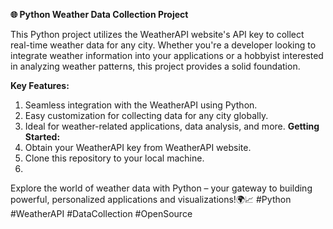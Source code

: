 **🌐 Python Weather Data Collection Project**

This Python project utilizes the WeatherAPI website's API key to collect real-time weather data for any city. Whether you're a developer looking to integrate weather information into your applications or a hobbyist interested in analyzing weather patterns, this project provides a solid foundation.

**Key Features:**
1. Seamless integration with the WeatherAPI using Python.
2. Easy customization for collecting data for any city globally.
3. Ideal for weather-related applications, data analysis, and more.
**Getting Started:**
1. Obtain your WeatherAPI key from WeatherAPI website.
2. Clone this repository to your local machine.
3. 
Explore the world of weather data with Python – your gateway to building powerful, personalized applications and visualizations!🌍📈
#Python #WeatherAPI #DataCollection #OpenSource
